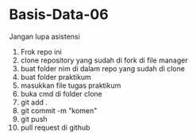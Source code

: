 # Basis-Data-06
Jangan lupa asistensi

1. Frok repo ini
2. clone repository yang sudah di fork di file manager
3. buat folder nim di dalam repo yang sudah di clone
4. buat folder praktikum
5. masukkan file tugas praktikum
6. buka cmd di folder clone
7. git add .
8. git commit -m "komen"
9. git push
10. pull request di github
